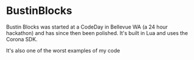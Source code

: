 BustinBlocks
============

Bustin Blocks was started at a CodeDay in Bellevue WA (a 24 hour hackathon) and has since then been polished. It's built
in Lua and uses the Corona SDK.

It's also one of the worst examples of my code
